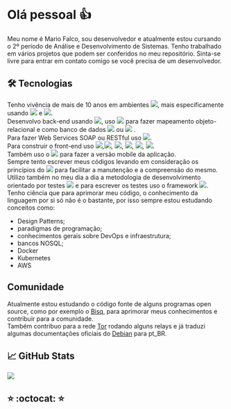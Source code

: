 # Olá pessoal :thumbsup:

Meu nome é Mario Falco, sou desenvolvedor e atualmente estou cursando o 2º período de Análise e Desenvolvimento de Sistemas. Tenho trabalhado em vários projetos que podem ser conferidos no meu repositório. Sinta-se livre para entrar em contato comigo se você precisa de um desenvolvedor.

## :hammer_and_wrench: Tecnologias

Tenho vivência de mais de 10 anos em ambientes ![](https://img.shields.io/badge/OS-Linux-sucess), mais especificamente usando ![](https://img.shields.io/badge/OS-Debian-FF1493) e ![](https://img.shields.io/badge/OS-CentOS-%2300008B). <br/>
Desenvolvo back-end usando ![](https://img.shields.io/badge/Code-Java-%238B0000), uso ![](https://img.shields.io/badge/Framework-Hibernate-yellowgreen) para fazer mapeamento objeto-relacional e como banco de dados ![](https://img.shields.io/badge/DB-MySql-%230000CD) ou ![](https://img.shields.io/badge/DB-PostgreSQL-informational) . <br/> Para fazer Web Services SOAP ou RESTful uso ![](https://img.shields.io/badge/Framework-Spring-%2332CD32). <br/> Para construir o front-end uso ![](https://img.shields.io/badge/Code-HTML-%23FF4500),![](https://img.shields.io/badge/Code-CSS-blue), ![](https://img.shields.io/badge/Code-TypeScript-blue), ![](https://img.shields.io/badge/Framework-Bootstrap-%238A2BE2), ![](https://img.shields.io/badge/UI-Angular%20Material-blue), ![](https://img.shields.io/badge/Framework-Angular-%23FF0000). <br/> Também uso o ![](https://img.shields.io/badge/Framework-Ionic-blue) para fazer a versão mobile da aplicação. <br/>
Sempre tento escrever meus códigos levando em consideração os princípios do ![](https://img.shields.io/badge/Design-S.O.L.I.D-RED) para facilitar a manutenção e a compreensão do mesmo.
Utilizo também no meu dia a dia a metodologia de desenvolvimento orientado por testes ![](https://img.shields.io/badge/Testes-TDD-blueviolet) e para escrever os testes uso o framework ![](https://img.shields.io/badge/Testes-JUnit-red).<br/>
Tenho ciência que para aprimorar meu código, o conhecimento da linguagem por si só não é o bastante, por isso sempre estou estudando conceitos como: <br/>

- Design Patterns;
- paradigmas de programação;
- conhecimentos gerais sobre DevOps e infraestrutura;
- bancos NOSQL;
- Docker
- Kubernetes
- AWS

## Comunidade

Atualmente estou estudando o código fonte de alguns programas open source, como por exemplo o [Bisq](https://bisq.network/), para aprimorar meus conhecimentos e contribuir para a comunidade.<br/>
Também contribuo para a rede [Tor](https://www.torproject.org) rodando alguns relays e já traduzi algumas documentações oficiais do [Debian](https://www.debian.org/index.pt.html) para pt_BR.


## &#x1f4c8; GitHub Stats

<a href="https://github.com/MalkonF/MalkonF">
  <img align="center" src="https://github-readme-stats.vercel.app/api/top-langs/?username=MalkonF&title_color=ffffff&text_color=c9cacc&icon_color=2bbc8a&bg_color=1d1f21" />
</a>

## :star: :octocat: :star:

<!-- icons -->

[1.1]: https://github.com/MalkonF/MalkonF/blob/main/twitter.png
[3.0]: https://github.com/MalkonF/MalkonF/blob/main/linkedin.png
